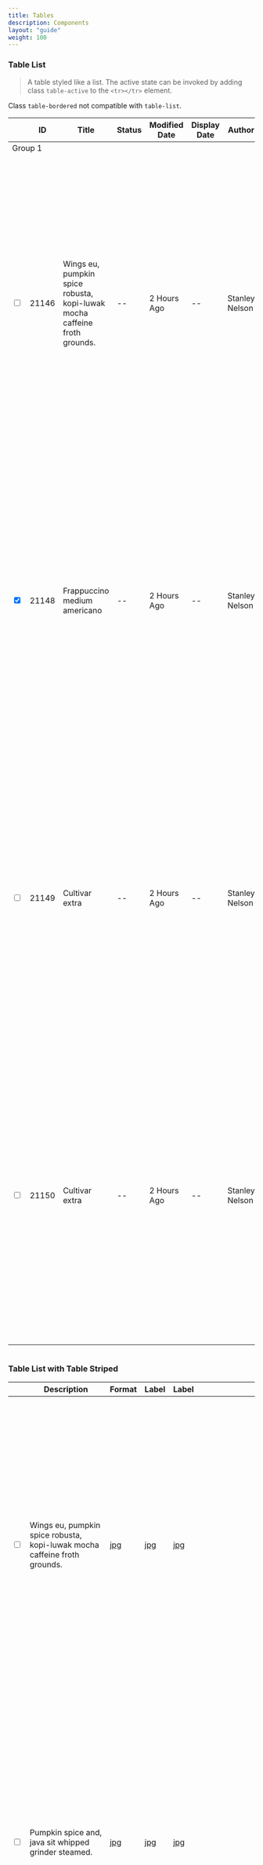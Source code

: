 ```yaml
---
title: Tables
description: Components
layout: "guide"
weight: 100
---
```


<article id="table-list">

### Table List

> A table styled like a list. The active state can be invoked by adding class `table-active` to the ````<tr></tr>```` element.

<div class="alert alert-warning">
	Class <code>table-bordered</code> not compatible with <code>table-list</code>.
</div>

<table class="show-dropdown-action-on-active table table-autofit table-list table-responsive-lg">
	<thead>
		<tr>
			<th></th>
			<th>ID</th>
			<th class="table-cell-content">
				<span class="text-truncate" title="Description">Title</span>
			</th>
			<th>Status</th>
			<th>Modified Date</th>
			<th>Display Date</th>
			<th>Author</th>
			<th>Type</th>
			<th></th>
		</tr>
	</thead>
	<tbody>
		<tr class="table-divider">
			<td colspan="9">Group 1</td>
		</tr>
		<tr>
			<td>
				<div class="form-check">
					<label class="form-check-label">
						<input class="form-check-input" type="checkbox" value="">
					</label>
				</div>
			</td>
			<td>21146</td>
			<td class="table-cell-content">
				<span class="text-truncate" title="Wings eu, pumpkin spice robusta, kopi-luwak mocha caffeine froth grounds.">Wings eu, pumpkin spice robusta, kopi-luwak mocha caffeine froth grounds.</span>
			</td>
			<td>--</td>
			<td>2 Hours Ago</td>
			<td>--</td>
			<td>Stanley Nelson</td>
			<td>Folder</td>
			<td>
				<div class="dropdown dropdown-action">
					<a aria-expanded="false" aria-haspopup="true" class="dropdown-toggle" data-toggle="dropdown" href="#1" id="dropdownAction1" role="button">
						<svg aria-hidden="true" class="lexicon-icon lexicon-icon-ellipsis-v">
							<use xlink:href="/vendor/lexicon/icons.svg#ellipsis-v" />
						</svg>
					</a>
					<div aria-labelledby="" class="dropdown-menu dropdown-menu-horizontal dropdown-menu-left-side-middle dropdown-menu-unstyled">
						<a class="dropdown-item" href="#1">
							<svg aria-hidden="true" class="lexicon-icon lexicon-icon-trash">
								<use xlink:href="/vendor/lexicon/icons.svg#trash" />
							</svg>
						</a>
						<a class="dropdown-item" href="#1">
							<svg aria-hidden="true" class="lexicon-icon lexicon-icon-download">
								<use xlink:href="/vendor/lexicon/icons.svg#download" />
							</svg>
						</a>
						<a class="dropdown-item" href="#1">
							<svg aria-hidden="true" class="lexicon-icon lexicon-icon-info-circle-open">
								<use xlink:href="/vendor/lexicon/icons.svg#info-circle-open" />
							</svg>
						</a>
					</div>
				</div>
			</td>
		</tr>
		<tr class="table-active">
			<td>
				<div class="form-check">
					<label class="form-check-label">
						<input checked class="form-check-input" type="checkbox" value="">
					</label>
				</div>
			</td>
			<td>
				21148
			</td>
			<td class="table-cell-content">
				<span class="text-truncate" title="Frappuccino medium americano">Frappuccino medium americano</span>
			</td>
			<td>--</td>
			<td>2 Hours Ago</td>
			<td>--</td>
			<td>Stanley Nelson</td>
			<td>Folder</td>
			<td>
				<div class="dropdown dropdown-action">
					<a aria-expanded="false" aria-haspopup="true" class="dropdown-toggle" data-toggle="dropdown" href="#1" id="dropdownAction1" role="button">
						<svg aria-hidden="true" class="lexicon-icon lexicon-icon-ellipsis-v">
							<use xlink:href="/vendor/lexicon/icons.svg#ellipsis-v" />
						</svg>
					</a>
					<div aria-labelledby="" class="dropdown-menu dropdown-menu-horizontal dropdown-menu-left-side-middle dropdown-menu-unstyled">
						<a class="dropdown-item" href="#1">
							<svg aria-hidden="true" class="lexicon-icon lexicon-icon-trash">
								<use xlink:href="/vendor/lexicon/icons.svg#trash" />
							</svg>
						</a>
						<a class="dropdown-item" href="#1">
							<svg aria-hidden="true" class="lexicon-icon lexicon-icon-download">
								<use xlink:href="/vendor/lexicon/icons.svg#download" />
							</svg>
						</a>
						<a class="dropdown-item" href="#1">
							<svg aria-hidden="true" class="lexicon-icon lexicon-icon-info-circle-open">
								<use xlink:href="/vendor/lexicon/icons.svg#info-circle-open" />
							</svg>
						</a>
					</div>
				</div>
			</td>
		</tr>
		<tr>
			<td>
				<div class="form-check">
					<label class="form-check-label">
						<input class="form-check-input" type="checkbox" value="">
					</label>
				</div>
			</td>
			<td>21149</td>
			<td class="table-cell-content">
				<span class="text-truncate" title="Cultivar extra">Cultivar extra</span>
			</td>
			<td>--</td>
			<td>2 Hours Ago</td>
			<td>--</td>
			<td>Stanley Nelson</td>
			<td>Folder</td>
			<td>
				<div class="dropdown dropdown-action">
					<a aria-expanded="false" aria-haspopup="true" class="dropdown-toggle" data-toggle="dropdown" href="#1" id="dropdownAction1" role="button">
						<svg aria-hidden="true" class="lexicon-icon lexicon-icon-ellipsis-v">
							<use xlink:href="/vendor/lexicon/icons.svg#ellipsis-v" />
						</svg>
					</a>
					<div aria-labelledby="" class="dropdown-menu dropdown-menu-horizontal dropdown-menu-left-side-middle dropdown-menu-unstyled">
						<a class="dropdown-item" href="#1">
							<svg aria-hidden="true" class="lexicon-icon lexicon-icon-trash">
								<use xlink:href="/vendor/lexicon/icons.svg#trash" />
							</svg>
						</a>
						<a class="dropdown-item" href="#1">
							<svg aria-hidden="true" class="lexicon-icon lexicon-icon-download">
								<use xlink:href="/vendor/lexicon/icons.svg#download" />
							</svg>
						</a>
						<a class="dropdown-item" href="#1">
							<svg aria-hidden="true" class="lexicon-icon lexicon-icon-info-circle-open">
								<use xlink:href="/vendor/lexicon/icons.svg#info-circle-open" />
							</svg>
						</a>
					</div>
				</div>
			</td>
		</tr>
		<tr>
			<td>
				<div class="form-check">
					<label class="form-check-label">
						<input class="form-check-input" type="checkbox" value="">
					</label>
				</div>
			</td>
			<td>21150</td>
			<td class="table-cell-content">
				<span class="text-truncate" title="Cultivar extra">Cultivar extra</span>
			</td>
			<td>--</td>
			<td>2 Hours Ago</td>
			<td>--</td>
			<td>Stanley Nelson</td>
			<td>Folder</td>
			<td>
				<div class="dropdown dropdown-action">
					<a aria-expanded="false" aria-haspopup="true" class="dropdown-toggle" data-toggle="dropdown" href="#1" id="dropdownAction1" role="button">
						<svg aria-hidden="true" class="lexicon-icon lexicon-icon-ellipsis-v">
							<use xlink:href="/vendor/lexicon/icons.svg#ellipsis-v" />
						</svg>
					</a>
					<div aria-labelledby="" class="dropdown-menu dropdown-menu-horizontal dropdown-menu-left-side-middle dropdown-menu-unstyled">
						<a class="dropdown-item" href="#1">
							<svg aria-hidden="true" class="lexicon-icon lexicon-icon-trash">
								<use xlink:href="/vendor/lexicon/icons.svg#trash" />
							</svg>
						</a>
						<a class="dropdown-item" href="#1">
							<svg aria-hidden="true" class="lexicon-icon lexicon-icon-download">
								<use xlink:href="/vendor/lexicon/icons.svg#download" />
							</svg>
						</a>
						<a class="dropdown-item" href="#1">
							<svg aria-hidden="true" class="lexicon-icon lexicon-icon-info-circle-open">
								<use xlink:href="/vendor/lexicon/icons.svg#info-circle-open" />
							</svg>
						</a>
					</div>
				</div>
			</td>
		</tr>
	</tbody>
</table>

```xml
```

</article>


<article id="table-list-with-table-striped">

### Table List with Table Striped

<table class="show-dropdown-action-on-active table table-autofit table-list table-responsive-sm table-striped">
	<thead>
		<tr>
			<th></th>
			<th class="table-cell-content">
				<span class="text-truncate" title="Description">Description</span>
			</th>
			<th>Format</th>
			<th>Label</th>
			<th>Label</th>
			<th></th>
		</tr>
	</thead>
	<tbody>
		<tr>
			<td>
				<div class="form-check">
					<label class="form-check-label">
						<input class="form-check-input" type="checkbox" value="">
					</label>
				</div>
			</td>
			<td class="table-cell-content">
				<span class="text-truncate" title="Wings eu, pumpkin spice robusta, kopi-luwak mocha caffeine froth grounds.">Wings eu, pumpkin spice robusta, kopi-luwak mocha caffeine froth grounds.</span>
			</td>
			<td><a href="#1">jpg</a></td>
			<td><a href="#1">jpg</a></td>
			<td><a href="#1">jpg</a></td>
			<td>
				<div class="dropdown dropdown-action">
					<a aria-expanded="false" aria-haspopup="true" class="dropdown-toggle" data-toggle="dropdown" href="#1" id="dropdownAction1" role="button">
						<svg aria-hidden="true" class="lexicon-icon lexicon-icon-ellipsis-v">
							<use xlink:href="/vendor/lexicon/icons.svg#ellipsis-v" />
						</svg>
					</a>
					<div aria-labelledby="" class="dropdown-menu dropdown-menu-horizontal dropdown-menu-left-side-middle dropdown-menu-unstyled">
						<a class="dropdown-item" href="#1">
							<svg aria-hidden="true" class="lexicon-icon lexicon-icon-trash">
								<use xlink:href="/vendor/lexicon/icons.svg#trash" />
							</svg>
						</a>
						<a class="dropdown-item" href="#1">
							<svg aria-hidden="true" class="lexicon-icon lexicon-icon-download">
								<use xlink:href="/vendor/lexicon/icons.svg#download" />
							</svg>
						</a>
						<a class="dropdown-item" href="#1">
							<svg aria-hidden="true" class="lexicon-icon lexicon-icon-info-circle-open">
								<use xlink:href="/vendor/lexicon/icons.svg#info-circle-open" />
							</svg>
						</a>
					</div>
				</div>
			</td>
		</tr>
		<tr>
			<td>
				<div class="form-check">
					<label class="form-check-label">
						<input class="form-check-input" type="checkbox" value="">
					</label>
				</div>
			</td>
			<td class="table-cell-content">
				<span class="text-truncate" title="Pumpkin spice and, java sit whipped grinder steamed.">Pumpkin spice and, java sit whipped grinder steamed.</span>
			</td>
			<td><a href="#1">jpg</a></td>
			<td><a href="#1">jpg</a></td>
			<td><a href="#1">jpg</a></td>
			<td>
				<div class="dropdown dropdown-action">
					<a aria-expanded="false" aria-haspopup="true" class="dropdown-toggle" data-toggle="dropdown" href="#1" id="dropdownAction1" role="button">
						<svg aria-hidden="true" class="lexicon-icon lexicon-icon-ellipsis-v">
							<use xlink:href="/vendor/lexicon/icons.svg#ellipsis-v" />
						</svg>
					</a>
					<div aria-labelledby="" class="dropdown-menu dropdown-menu-horizontal dropdown-menu-left-side-middle dropdown-menu-unstyled">
						<a class="dropdown-item" href="#1">
							<svg aria-hidden="true" class="lexicon-icon lexicon-icon-trash">
								<use xlink:href="/vendor/lexicon/icons.svg#trash" />
							</svg>
						</a>
						<a class="dropdown-item" href="#1">
							<svg aria-hidden="true" class="lexicon-icon lexicon-icon-download">
								<use xlink:href="/vendor/lexicon/icons.svg#download" />
							</svg>
						</a>
						<a class="dropdown-item" href="#1">
							<svg aria-hidden="true" class="lexicon-icon lexicon-icon-info-circle-open">
								<use xlink:href="/vendor/lexicon/icons.svg#info-circle-open" />
							</svg>
						</a>
					</div>
				</div>
			</td>
		</tr>
		<tr>
			<td>
				<div class="form-check">
					<label class="form-check-label">
						<input class="form-check-input" type="checkbox" value="">
					</label>
				</div>
			</td>
			<td class="table-cell-content">
				<span class="text-truncate" title="Frappuccino medium americano">Frappuccino medium americano</span>
			</td>
			<td><a href="#1">jpg</a></td>
			<td><a href="#1">jpg</a></td>
			<td><a href="#1">jpg</a></td>
			<td>
				<div class="dropdown dropdown-action">
					<a aria-expanded="false" aria-haspopup="true" class="dropdown-toggle" data-toggle="dropdown" href="#1" id="dropdownAction1" role="button">
						<svg aria-hidden="true" class="lexicon-icon lexicon-icon-ellipsis-v">
							<use xlink:href="/vendor/lexicon/icons.svg#ellipsis-v" />
						</svg>
					</a>
					<div aria-labelledby="" class="dropdown-menu dropdown-menu-horizontal dropdown-menu-left-side-middle dropdown-menu-unstyled">
						<a class="dropdown-item" href="#1">
							<svg aria-hidden="true" class="lexicon-icon lexicon-icon-trash">
								<use xlink:href="/vendor/lexicon/icons.svg#trash" />
							</svg>
						</a>
						<a class="dropdown-item" href="#1">
							<svg aria-hidden="true" class="lexicon-icon lexicon-icon-download">
								<use xlink:href="/vendor/lexicon/icons.svg#download" />
							</svg>
						</a>
						<a class="dropdown-item" href="#1">
							<svg aria-hidden="true" class="lexicon-icon lexicon-icon-info-circle-open">
								<use xlink:href="/vendor/lexicon/icons.svg#info-circle-open" />
							</svg>
						</a>
					</div>
				</div>
			</td>
		</tr>
		<tr>
			<td>
				<div class="form-check">
					<label class="form-check-label">
						<input class="form-check-input" type="checkbox" value="">
					</label>
				</div>
			</td>
			<td class="table-cell-content">
				<span class="text-truncate" title="Cultivar extra">Cultivar extra</span>
			</td>
			<td><a href="#1">jpg</a></td>
			<td><a href="#1">jpg</a></td>
			<td><a href="#1">jpg</a></td>
			<td>
				<div class="dropdown dropdown-action">
					<a aria-expanded="false" aria-haspopup="true" class="dropdown-toggle" data-toggle="dropdown" href="#1" id="dropdownAction1" role="button">
						<svg aria-hidden="true" class="lexicon-icon lexicon-icon-ellipsis-v">
							<use xlink:href="/vendor/lexicon/icons.svg#ellipsis-v" />
						</svg>
					</a>
					<div aria-labelledby="" class="dropdown-menu dropdown-menu-horizontal dropdown-menu-left-side-middle dropdown-menu-unstyled">
						<a class="dropdown-item" href="#1">
							<svg aria-hidden="true" class="lexicon-icon lexicon-icon-trash">
								<use xlink:href="/vendor/lexicon/icons.svg#trash" />
							</svg>
						</a>
						<a class="dropdown-item" href="#1">
							<svg aria-hidden="true" class="lexicon-icon lexicon-icon-download">
								<use xlink:href="/vendor/lexicon/icons.svg#download" />
							</svg>
						</a>
						<a class="dropdown-item" href="#1">
							<svg aria-hidden="true" class="lexicon-icon lexicon-icon-info-circle-open">
								<use xlink:href="/vendor/lexicon/icons.svg#info-circle-open" />
							</svg>
						</a>
					</div>
				</div>
			</td>
		</tr>
	</tbody>
</table>

```xml
```

</article>


<article id="table-list-with-table-hover">

### Table List with Table Hover

<table class="show-dropdown-action-on-active table table-autofit table-hover table-list table-responsive-sm">
	<thead>
		<tr>
			<th></th>
			<th class="table-cell-content">
				<span class="text-truncate" title="Description">Description</span>
			</th>
			<th>Format</th>
			<th>Label</th>
			<th>Label</th>
			<th></th>
		</tr>
	</thead>
	<tbody>
		<tr>
			<td>
				<div class="form-check">
					<label class="form-check-label">
						<input class="form-check-input" type="checkbox" value="">
					</label>
				</div>
			</td>
			<td class="table-cell-content">
				<span class="text-truncate" title="Wings eu, pumpkin spice robusta, kopi-luwak mocha caffeine froth grounds.">Wings eu, pumpkin spice robusta, kopi-luwak mocha caffeine froth grounds.</span>
			</td>
			<td><a href="#1">jpg</a></td>
			<td><a href="#1">jpg</a></td>
			<td><a href="#1">jpg</a></td>
			<td>
				<div class="dropdown dropdown-action">
					<a aria-expanded="false" aria-haspopup="true" class="dropdown-toggle" data-toggle="dropdown" href="#1" id="dropdownAction1" role="button">
						<svg aria-hidden="true" class="lexicon-icon lexicon-icon-ellipsis-v">
							<use xlink:href="/vendor/lexicon/icons.svg#ellipsis-v" />
						</svg>
					</a>
					<div aria-labelledby="" class="dropdown-menu dropdown-menu-horizontal dropdown-menu-left-side-middle dropdown-menu-unstyled">
						<a class="dropdown-item" href="#1">
							<svg aria-hidden="true" class="lexicon-icon lexicon-icon-trash">
								<use xlink:href="/vendor/lexicon/icons.svg#trash" />
							</svg>
						</a>
						<a class="dropdown-item" href="#1">
							<svg aria-hidden="true" class="lexicon-icon lexicon-icon-download">
								<use xlink:href="/vendor/lexicon/icons.svg#download" />
							</svg>
						</a>
						<a class="dropdown-item" href="#1">
							<svg aria-hidden="true" class="lexicon-icon lexicon-icon-info-circle-open">
								<use xlink:href="/vendor/lexicon/icons.svg#info-circle-open" />
							</svg>
						</a>
					</div>
				</div>
			</td>
		</tr>
		<tr class="table-active">
			<td>
				<div class="form-check">
					<label class="form-check-label">
						<input checked class="form-check-input" type="checkbox" value="">
					</label>
				</div>
			</td>
			<td class="table-cell-content">
				<span class="text-truncate" title="Pumpkin spice and, java sit whipped grinder steamed.">Pumpkin spice and, java sit whipped grinder steamed.</span>
			</td>
			<td><a href="#1">jpg</a></td>
			<td><a href="#1">jpg</a></td>
			<td><a href="#1">jpg</a></td>
			<td>
				<div class="dropdown dropdown-action">
					<a aria-expanded="false" aria-haspopup="true" class="dropdown-toggle" data-toggle="dropdown" href="#1" id="dropdownAction1" role="button">
						<svg aria-hidden="true" class="lexicon-icon lexicon-icon-ellipsis-v">
							<use xlink:href="/vendor/lexicon/icons.svg#ellipsis-v" />
						</svg>
					</a>
					<div aria-labelledby="" class="dropdown-menu dropdown-menu-horizontal dropdown-menu-left-side-middle dropdown-menu-unstyled">
						<a class="dropdown-item" href="#1">
							<svg aria-hidden="true" class="lexicon-icon lexicon-icon-trash">
								<use xlink:href="/vendor/lexicon/icons.svg#trash" />
							</svg>
						</a>
						<a class="dropdown-item" href="#1">
							<svg aria-hidden="true" class="lexicon-icon lexicon-icon-download">
								<use xlink:href="/vendor/lexicon/icons.svg#download" />
							</svg>
						</a>
						<a class="dropdown-item" href="#1">
							<svg aria-hidden="true" class="lexicon-icon lexicon-icon-info-circle-open">
								<use xlink:href="/vendor/lexicon/icons.svg#info-circle-open" />
							</svg>
						</a>
					</div>
				</div>
			</td>
		</tr>
		<tr>
			<td>
				<div class="form-check">
					<label class="form-check-label">
						<input class="form-check-input" type="checkbox" value="">
					</label>
				</div>
			</td>
			<td class="table-cell-content">
				<span class="text-truncate" title="Frappuccino medium americano">Frappuccino medium americano</span>
			</td>
			<td><a href="#1">jpg</a></td>
			<td><a href="#1">jpg</a></td>
			<td><a href="#1">jpg</a></td>
			<td>
				<div class="dropdown dropdown-action">
					<a aria-expanded="false" aria-haspopup="true" class="dropdown-toggle" data-toggle="dropdown" href="#1" id="dropdownAction1" role="button">
						<svg aria-hidden="true" class="lexicon-icon lexicon-icon-ellipsis-v">
							<use xlink:href="/vendor/lexicon/icons.svg#ellipsis-v" />
						</svg>
					</a>
					<div aria-labelledby="" class="dropdown-menu dropdown-menu-horizontal dropdown-menu-left-side-middle dropdown-menu-unstyled">
						<a class="dropdown-item" href="#1">
							<svg aria-hidden="true" class="lexicon-icon lexicon-icon-trash">
								<use xlink:href="/vendor/lexicon/icons.svg#trash" />
							</svg>
						</a>
						<a class="dropdown-item" href="#1">
							<svg aria-hidden="true" class="lexicon-icon lexicon-icon-download">
								<use xlink:href="/vendor/lexicon/icons.svg#download" />
							</svg>
						</a>
						<a class="dropdown-item" href="#1">
							<svg aria-hidden="true" class="lexicon-icon lexicon-icon-info-circle-open">
								<use xlink:href="/vendor/lexicon/icons.svg#info-circle-open" />
							</svg>
						</a>
					</div>
				</div>
			</td>
		</tr>
		<tr>
			<td>
				<div class="form-check">
					<label class="form-check-label">
						<input class="form-check-input" type="checkbox" value="">
					</label>
				</div>
			</td>
			<td class="table-cell-content">
				<span class="text-truncate" title="Cultivar extra">Cultivar extra</span>
			</td>
			<td><a href="#1">jpg</a></td>
			<td><a href="#1">jpg</a></td>
			<td><a href="#1">jpg</a></td>
			<td>
				<div class="dropdown dropdown-action">
					<a aria-expanded="false" aria-haspopup="true" class="dropdown-toggle" data-toggle="dropdown" href="#1" id="dropdownAction1" role="button">
						<svg aria-hidden="true" class="lexicon-icon lexicon-icon-ellipsis-v">
							<use xlink:href="/vendor/lexicon/icons.svg#ellipsis-v" />
						</svg>
					</a>
					<div aria-labelledby="" class="dropdown-menu dropdown-menu-horizontal dropdown-menu-left-side-middle dropdown-menu-unstyled">
						<a class="dropdown-item" href="#1">
							<svg aria-hidden="true" class="lexicon-icon lexicon-icon-trash">
								<use xlink:href="/vendor/lexicon/icons.svg#trash" />
							</svg>
						</a>
						<a class="dropdown-item" href="#1">
							<svg aria-hidden="true" class="lexicon-icon lexicon-icon-download">
								<use xlink:href="/vendor/lexicon/icons.svg#download" />
							</svg>
						</a>
						<a class="dropdown-item" href="#1">
							<svg aria-hidden="true" class="lexicon-icon lexicon-icon-info-circle-open">
								<use xlink:href="/vendor/lexicon/icons.svg#info-circle-open" />
							</svg>
						</a>
					</div>
				</div>
			</td>
		</tr>
	</tbody>
</table>

```xml
```

</article>


<article id="table-list-with-table-bordered">

### Table List with Table Bordered

<table class="show-dropdown-action-on-active table table-autofit table-bordered table-list table-responsive-sm">
	<thead>
		<tr>
			<th></th>
			<th class="table-cell-content">
				<span class="text-truncate" title="Description">Description</span>
			</th>
			<th>Format</th>
			<th>Label</th>
			<th>Label</th>
			<th></th>
		</tr>
	</thead>
	<tbody>
		<tr>
			<td>
				<div class="form-check">
					<label class="form-check-label">
						<input class="form-check-input" type="checkbox" value="">
					</label>
				</div>
			</td>
			<td class="table-cell-content">
				<span class="text-truncate" title="Wings eu, pumpkin spice robusta, kopi-luwak mocha caffeine froth grounds.">Wings eu, pumpkin spice robusta, kopi-luwak mocha caffeine froth grounds.</span>
			</td>
			<td><a href="#1">jpg</a></td>
			<td><a href="#1">jpg</a></td>
			<td><a href="#1">jpg</a></td>
			<td>
				<div class="dropdown dropdown-action">
					<a aria-expanded="false" aria-haspopup="true" class="dropdown-toggle" data-toggle="dropdown" href="#1" id="dropdownAction1" role="button">
						<svg aria-hidden="true" class="lexicon-icon lexicon-icon-ellipsis-v">
							<use xlink:href="/vendor/lexicon/icons.svg#ellipsis-v" />
						</svg>
					</a>
					<div aria-labelledby="" class="dropdown-menu dropdown-menu-horizontal dropdown-menu-left-side-middle dropdown-menu-unstyled">
						<a class="dropdown-item" href="#1">
							<svg aria-hidden="true" class="lexicon-icon lexicon-icon-trash">
								<use xlink:href="/vendor/lexicon/icons.svg#trash" />
							</svg>
						</a>
						<a class="dropdown-item" href="#1">
							<svg aria-hidden="true" class="lexicon-icon lexicon-icon-download">
								<use xlink:href="/vendor/lexicon/icons.svg#download" />
							</svg>
						</a>
						<a class="dropdown-item" href="#1">
							<svg aria-hidden="true" class="lexicon-icon lexicon-icon-info-circle-open">
								<use xlink:href="/vendor/lexicon/icons.svg#info-circle-open" />
							</svg>
						</a>
					</div>
				</div>
			</td>
		</tr>
		<tr class="table-active">
			<td>
				<div class="form-check">
					<label class="form-check-label">
						<input checked class="form-check-input" type="checkbox" value="">
					</label>
				</div>
			</td>
			<td class="table-cell-content">
				<span class="text-truncate" title="Pumpkin spice and, java sit whipped grinder steamed.">Pumpkin spice and, java sit whipped grinder steamed.</span>
			</td>
			<td><a href="#1">jpg</a></td>
			<td><a href="#1">jpg</a></td>
			<td><a href="#1">jpg</a></td>
			<td>
				<div class="dropdown dropdown-action">
					<a aria-expanded="false" aria-haspopup="true" class="dropdown-toggle" data-toggle="dropdown" href="#1" id="dropdownAction1" role="button">
						<svg aria-hidden="true" class="lexicon-icon lexicon-icon-ellipsis-v">
							<use xlink:href="/vendor/lexicon/icons.svg#ellipsis-v" />
						</svg>
					</a>
					<div aria-labelledby="" class="dropdown-menu dropdown-menu-horizontal dropdown-menu-left-side-middle dropdown-menu-unstyled">
						<a class="dropdown-item" href="#1">
							<svg aria-hidden="true" class="lexicon-icon lexicon-icon-trash">
								<use xlink:href="/vendor/lexicon/icons.svg#trash" />
							</svg>
						</a>
						<a class="dropdown-item" href="#1">
							<svg aria-hidden="true" class="lexicon-icon lexicon-icon-download">
								<use xlink:href="/vendor/lexicon/icons.svg#download" />
							</svg>
						</a>
						<a class="dropdown-item" href="#1">
							<svg aria-hidden="true" class="lexicon-icon lexicon-icon-info-circle-open">
								<use xlink:href="/vendor/lexicon/icons.svg#info-circle-open" />
							</svg>
						</a>
					</div>
				</div>
			</td>
		</tr>
		<tr>
			<td>
				<div class="form-check">
					<label class="form-check-label">
						<input class="form-check-input" type="checkbox" value="">
					</label>
				</div>
			</td>
			<td class="table-cell-content">
				<span class="text-truncate" title="Frappuccino medium americano">Frappuccino medium americano</span>
			</td>
			<td><a href="#1">jpg</a></td>
			<td><a href="#1">jpg</a></td>
			<td><a href="#1">jpg</a></td>
			<td>
				<div class="dropdown dropdown-action">
					<a aria-expanded="false" aria-haspopup="true" class="dropdown-toggle" data-toggle="dropdown" href="#1" id="dropdownAction1" role="button">
						<svg aria-hidden="true" class="lexicon-icon lexicon-icon-ellipsis-v">
							<use xlink:href="/vendor/lexicon/icons.svg#ellipsis-v" />
						</svg>
					</a>
					<div aria-labelledby="" class="dropdown-menu dropdown-menu-horizontal dropdown-menu-left-side-middle dropdown-menu-unstyled">
						<a class="dropdown-item" href="#1">
							<svg aria-hidden="true" class="lexicon-icon lexicon-icon-trash">
								<use xlink:href="/vendor/lexicon/icons.svg#trash" />
							</svg>
						</a>
						<a class="dropdown-item" href="#1">
							<svg aria-hidden="true" class="lexicon-icon lexicon-icon-download">
								<use xlink:href="/vendor/lexicon/icons.svg#download" />
							</svg>
						</a>
						<a class="dropdown-item" href="#1">
							<svg aria-hidden="true" class="lexicon-icon lexicon-icon-info-circle-open">
								<use xlink:href="/vendor/lexicon/icons.svg#info-circle-open" />
							</svg>
						</a>
					</div>
				</div>
			</td>
		</tr>
		<tr>
			<td>
				<div class="form-check">
					<label class="form-check-label">
						<input class="form-check-input" type="checkbox" value="">
					</label>
				</div>
			</td>
			<td class="table-cell-content">
				<span class="text-truncate" title="Cultivar extra">Cultivar extra</span>
			</td>
			<td><a href="#1">jpg</a></td>
			<td><a href="#1">jpg</a></td>
			<td><a href="#1">jpg</a></td>
			<td>
				<div class="dropdown dropdown-action">
					<a aria-expanded="false" aria-haspopup="true" class="dropdown-toggle" data-toggle="dropdown" href="#1" id="dropdownAction1" role="button">
						<svg aria-hidden="true" class="lexicon-icon lexicon-icon-ellipsis-v">
							<use xlink:href="/vendor/lexicon/icons.svg#ellipsis-v" />
						</svg>
					</a>
					<div aria-labelledby="" class="dropdown-menu dropdown-menu-horizontal dropdown-menu-left-side-middle dropdown-menu-unstyled">
						<a class="dropdown-item" href="#1">
							<svg aria-hidden="true" class="lexicon-icon lexicon-icon-trash">
								<use xlink:href="/vendor/lexicon/icons.svg#trash" />
							</svg>
						</a>
						<a class="dropdown-item" href="#1">
							<svg aria-hidden="true" class="lexicon-icon lexicon-icon-download">
								<use xlink:href="/vendor/lexicon/icons.svg#download" />
							</svg>
						</a>
						<a class="dropdown-item" href="#1">
							<svg aria-hidden="true" class="lexicon-icon lexicon-icon-info-circle-open">
								<use xlink:href="/vendor/lexicon/icons.svg#info-circle-open" />
							</svg>
						</a>
					</div>
				</div>
			</td>
		</tr>
	</tbody>
</table>

```xml
```
</article>


<article id="table-helpers">

### Table Helpers

> `table-autofit` constrains table columns to be only as wide as its content, but must be used with `table-cell-content`. `table-cell-content` will fill the remaining space.

<table class="table table-autofit table-responsive">
	<thead>
		<tr>
			<th></th>
			<th>ID</th>
			<th class="table-cell-content">
				<span class="text-truncate" title="Description">Title</span>
			</th>
			<th>Status</th>
			<th>Modified Date</th>
			<th>Display Date</th>
			<th>Author</th>
			<th>Type</th>
		</tr>
	</thead>
	<tbody>
		<tr>
			<td>
				<div class="form-check">
					<label class="form-check-label">
						<input class="form-check-input" type="checkbox" value="">
					</label>
				</div>
			</td>
			<td>21146</td>
			<td class="table-cell-content">
				<span class="text-truncate" title="Wings eu, pumpkin spice robusta, kopi-luwak mocha caffeine froth grounds.">Wings eu, pumpkin spice robusta, kopi-luwak mocha caffeine froth grounds.</span>
			</td>
			<td>--</td>
			<td>2 Hours Ago</td>
			<td>--</td>
			<td>Stanley Nelson</td>
			<td>Folder</td>
		</tr>
	</tbody>
</table>

> `table-heading-nowrap` keeps headings on one line.

<table class="table table-autofit table-heading-nowrap table-responsive">
	<thead>
		<tr>
			<th></th>
			<th>ID</th>
			<th class="table-cell-content">
				<span class="text-truncate" title="Description">Title</span>
			</th>
			<th>Status</th>
			<th>Modified Date</th>
			<th>Display Date</th>
			<th>Author</th>
			<th>Type</th>
		</tr>
	</thead>
	<tbody>
		<tr>
			<td>
				<div class="form-check">
					<label class="form-check-label">
						<input class="form-check-input" type="checkbox" value="">
					</label>
				</div>
			</td>
			<td>21146</td>
			<td class="table-cell-content">
				<span class="text-truncate" title="Wings eu, pumpkin spice robusta, kopi-luwak mocha caffeine froth grounds.">Wings eu, pumpkin spice robusta, kopi-luwak mocha caffeine froth grounds.</span>
			</td>
			<td>--</td>
			<td>2 Hours Ago</td>
			<td>--</td>
			<td>Stanley Nelson</td>
			<td>Folder</td>
		</tr>
	</tbody>
</table>

```xml
```

</article>


<article id="vertical-alignment">

### Vertical Alignment

> We have added some classes to help vertically align contents inside a table. The classes `table-valign-bottom`, `table-valign-middle`, and `table-valign-top` on ````<table>```` will vertically align table cell contents on the bottom, middle, and top, respectively.

> The classes `thead-valign-bottom`, `thead-valign-middle`, and `thead-valign-top` on ````<table>```` will vertically align the contents inside the table head.

> The classes `tbody-valign-bottom`, `tbody-valign-middle`, and `tbody-valign-top` on ````<table>```` will vertically align the contents inside the table body.

<div>
	<a class="btn btn-secondary table-vertical-align-button" href="#" id="tableValignBottom">table-valign-bottom</a>&nbsp;
	<a class="btn btn-secondary table-vertical-align-button" href="#" id="tableValignMiddle">table-valign-middle</a>&nbsp;
	<a class="btn btn-secondary table-vertical-align-button" href="#" id="tableValignTop">table-valign-top</a>
</div>

<div>
	<a class="btn btn-secondary table-vertical-align-button" href="#" id="tbodyValignBottom">tbody-valign-bottom</a>&nbsp;
	<a class="btn btn-secondary table-vertical-align-button" href="#" id="tbodyValignMiddle">tbody-valign-middle</a>&nbsp;
	<a class="btn btn-secondary table-vertical-align-button" href="#" id="tbodyValignTop">tbody-valign-top</a>
</div>

<div>
	<a class="btn btn-secondary table-vertical-align-button" href="#" id="theadValignBottom">thead-valign-bottom</a>&nbsp;
	<a class="btn btn-secondary table-vertical-align-button" href="#" id="theadValignMiddle">thead-valign-middle</a>&nbsp;
	<a class="btn btn-secondary table-vertical-align-button" href="#" id="theadValignTop">thead-valign-top</a>
</div>

<table class="show-dropdown-action-on-active table table-autofit table-heading-nowrap table-list table-responsive-xl" id="verticalAlignTableListDemo">
	<thead>
		<tr>
			<th></th>
			<th>ID</th>
			<th class="table-cell-content">
				<span class="text-truncate" title="Description">Title</span>
			</th>
			<th>Status</th>
			<th>Modified Date</th>
			<th>Display Date</th>
			<th>Author</th>
			<th>Type</th>
			<th></th>
		</tr>
	</thead>
	<tbody>
		<tr>
			<td>
				<div class="form-check">
					<label class="form-check-label">
						<input class="form-check-input" type="checkbox" value="">
					</label>
				</div>
			</td>
			<td>21146</td>
			<td class="table-cell-content">
				<span class="text-truncate" title="Wings eu, pumpkin spice robusta, kopi-luwak mocha caffeine froth grounds.">Wings eu, pumpkin spice robusta, kopi-luwak mocha caffeine froth grounds.</span>
			</td>
			<td>--</td>
			<td>2 Hours Ago</td>
			<td>--</td>
			<td>Stanley Nelson</td>
			<td>Folder</td>
			<td>
				<div class="dropdown dropdown-action">
					<a aria-expanded="false" aria-haspopup="true" class="dropdown-toggle" data-toggle="dropdown" href="#1" id="dropdownAction1" role="button">
						<svg aria-hidden="true" class="lexicon-icon lexicon-icon-ellipsis-v">
							<use xlink:href="/vendor/lexicon/icons.svg#ellipsis-v" />
						</svg>
					</a>
					<div aria-labelledby="" class="dropdown-menu dropdown-menu-horizontal dropdown-menu-left-side-middle dropdown-menu-unstyled">
						<a class="dropdown-item" href="#1">
							<svg aria-hidden="true" class="lexicon-icon lexicon-icon-trash">
								<use xlink:href="/vendor/lexicon/icons.svg#trash" />
							</svg>
						</a>
						<a class="dropdown-item" href="#1">
							<svg aria-hidden="true" class="lexicon-icon lexicon-icon-download">
								<use xlink:href="/vendor/lexicon/icons.svg#download" />
							</svg>
						</a>
						<a class="dropdown-item" href="#1">
							<svg aria-hidden="true" class="lexicon-icon lexicon-icon-info-circle-open">
								<use xlink:href="/vendor/lexicon/icons.svg#info-circle-open" />
							</svg>
						</a>
					</div>
				</div>
			</td>
		</tr>
		<tr class="table-active">
			<td>
				<div class="form-check">
					<label class="form-check-label">
						<input checked class="form-check-input" type="checkbox" value="">
					</label>
				</div>
			</td>
			<td>
				21148
			</td>
			<td class="table-cell-content">
				<span class="text-truncate" title="Frappuccino medium americano">Frappuccino medium americano</span>
			</td>
			<td>--</td>
			<td>2 Hours Ago</td>
			<td>--</td>
			<td>Stanley Nelson</td>
			<td>Folder</td>
			<td>
				<div class="dropdown dropdown-action">
					<a aria-expanded="false" aria-haspopup="true" class="dropdown-toggle" data-toggle="dropdown" href="#1" id="dropdownAction1" role="button">
						<svg aria-hidden="true" class="lexicon-icon lexicon-icon-ellipsis-v">
							<use xlink:href="/vendor/lexicon/icons.svg#ellipsis-v" />
						</svg>
					</a>
					<div aria-labelledby="" class="dropdown-menu dropdown-menu-horizontal dropdown-menu-left-side-middle dropdown-menu-unstyled">
						<a class="dropdown-item" href="#1">
							<svg aria-hidden="true" class="lexicon-icon lexicon-icon-trash">
								<use xlink:href="/vendor/lexicon/icons.svg#trash" />
							</svg>
						</a>
						<a class="dropdown-item" href="#1">
							<svg aria-hidden="true" class="lexicon-icon lexicon-icon-download">
								<use xlink:href="/vendor/lexicon/icons.svg#download" />
							</svg>
						</a>
						<a class="dropdown-item" href="#1">
							<svg aria-hidden="true" class="lexicon-icon lexicon-icon-info-circle-open">
								<use xlink:href="/vendor/lexicon/icons.svg#info-circle-open" />
							</svg>
						</a>
					</div>
				</div>
			</td>
		</tr>
		<tr>
			<td>
				<div class="form-check">
					<label class="form-check-label">
						<input class="form-check-input" type="checkbox" value="">
					</label>
				</div>
			</td>
			<td>21149</td>
			<td class="table-cell-content">
				<span class="text-truncate" title="Cultivar extra">Cultivar extra</span>
			</td>
			<td>--</td>
			<td>2 Hours Ago</td>
			<td>--</td>
			<td>Stanley Nelson</td>
			<td>Folder</td>
			<td>
				<div class="dropdown dropdown-action">
					<a aria-expanded="false" aria-haspopup="true" class="dropdown-toggle" data-toggle="dropdown" href="#1" id="dropdownAction1" role="button">
						<svg aria-hidden="true" class="lexicon-icon lexicon-icon-ellipsis-v">
							<use xlink:href="/vendor/lexicon/icons.svg#ellipsis-v" />
						</svg>
					</a>
					<div aria-labelledby="" class="dropdown-menu dropdown-menu-horizontal dropdown-menu-left-side-middle dropdown-menu-unstyled">
						<a class="dropdown-item" href="#1">
							<svg aria-hidden="true" class="lexicon-icon lexicon-icon-trash">
								<use xlink:href="/vendor/lexicon/icons.svg#trash" />
							</svg>
						</a>
						<a class="dropdown-item" href="#1">
							<svg aria-hidden="true" class="lexicon-icon lexicon-icon-download">
								<use xlink:href="/vendor/lexicon/icons.svg#download" />
							</svg>
						</a>
						<a class="dropdown-item" href="#1">
							<svg aria-hidden="true" class="lexicon-icon lexicon-icon-info-circle-open">
								<use xlink:href="/vendor/lexicon/icons.svg#info-circle-open" />
							</svg>
						</a>
					</div>
				</div>
			</td>
		</tr>
		<tr>
			<td>
				<div class="form-check">
					<label class="form-check-label">
						<input class="form-check-input" type="checkbox" value="">
					</label>
				</div>
			</td>
			<td>21150</td>
			<td class="table-cell-content">
				<span class="text-truncate" title="Cultivar extra">Cultivar extra</span>
			</td>
			<td>--</td>
			<td>2 Hours Ago</td>
			<td>--</td>
			<td>Stanley Nelson</td>
			<td>Folder</td>
			<td>
				<div class="dropdown dropdown-action">
					<a aria-expanded="false" aria-haspopup="true" class="dropdown-toggle" data-toggle="dropdown" href="#1" id="dropdownAction1" role="button">
						<svg aria-hidden="true" class="lexicon-icon lexicon-icon-ellipsis-v">
							<use xlink:href="/vendor/lexicon/icons.svg#ellipsis-v" />
						</svg>
					</a>
					<div aria-labelledby="" class="dropdown-menu dropdown-menu-horizontal dropdown-menu-left-side-middle dropdown-menu-unstyled">
						<a class="dropdown-item" href="#1">
							<svg aria-hidden="true" class="lexicon-icon lexicon-icon-trash">
								<use xlink:href="/vendor/lexicon/icons.svg#trash" />
							</svg>
						</a>
						<a class="dropdown-item" href="#1">
							<svg aria-hidden="true" class="lexicon-icon lexicon-icon-download">
								<use xlink:href="/vendor/lexicon/icons.svg#download" />
							</svg>
						</a>
						<a class="dropdown-item" href="#1">
							<svg aria-hidden="true" class="lexicon-icon lexicon-icon-info-circle-open">
								<use xlink:href="/vendor/lexicon/icons.svg#info-circle-open" />
							</svg>
						</a>
					</div>
				</div>
			</td>
		</tr>
	</tbody>
</table>

</article>


<article id="table">

### Table

<table class="table table-responsive">
	<thead>
		<tr>
			<th>Country</th>
			<th>Purchasing Power Parity</th>
			<th>Official Exchange Rate</th>
			<th>Real Growth Rate</th>
			<th>Household Consumption</th>
			<th>Government Consumption</th>
			<th>Fixed Capital Investment</th>
			<th>Inventories Investment</th>
			<th>Exports</th>
			<th>Imports</th>
		</tr>
	</thead>
	<tbody>
		<tr>
			<td><a href="#1">Afganistan</a></td>
			<td>$45.3 billion</td>
			<td>$20.65 billion</td>
			<td>3.1%</td>
			<td>96.5%</td>
			<td>23.3%</td>
			<td>25.4%</td>
			<td>0%</td>
			<td>18.1%</td>
			<td>-63.4%</td>
		</tr>
		<tr>
			<td><a href="#1">Brazil</a></td>
			<td>$2.416 trillion</td>
			<td>$2.19 trillion</td>
			<td>2.3%</td>
			<td>62.5%</td>
			<td>21.7%</td>
			<td>18.3%</td>
			<td>0%</td>
			<td>12.4%</td>
			<td>-14.9%</td>
		</tr>
		<tr>
			<td><a href="#1">Congo, Democratic Republic of the</a></td>
			<td>$29.39 billion</td>
			<td>$18.56 billion</td>
			<td>6.2%</td>
			<td>65.9%</td>
			<td>12.5%</td>
			<td>27.9%</td>
			<td>1%</td>
			<td>49.9%</td>
			<td>-56.3%</td>
		</tr>
		<tr>
			<td><a href="#1">Spain</a></td>
			<td>$1.389 trillion</td>
			<td>$1.356 trillion</td>
			<td>-1.3%</td>
			<td>59%</td>
			<td>19.9%</td>
			<td>18.4%</td>
			<td>0.4%</td>
			<td>32.8%</td>
			<td>-30.4%</td>
		</tr>
	</tbody>
</table>

```xml
```

</article>


<article id="table-striped">

### Table Striped

<table class="table table-responsive table-striped">
	<thead>
		<tr>
			<th>Country</th>
			<th>Purchasing Power Parity</th>
			<th>Official Exchange Rate</th>
			<th>Real Growth Rate</th>
			<th>Household Consumption</th>
			<th>Government Consumption</th>
			<th>Fixed Capital Investment</th>
			<th>Inventories Investment</th>
			<th>Exports</th>
			<th>Imports</th>
		</tr>
	</thead>
	<tbody>
		<tr>
			<td><a href="#1">Afganistan</a></td>
			<td>$45.3 billion</td>
			<td>$20.65 billion</td>
			<td>3.1%</td>
			<td>96.5%</td>
			<td>23.3%</td>
			<td>25.4%</td>
			<td>0%</td>
			<td>18.1%</td>
			<td>-63.4%</td>
		</tr>
		<tr>
			<td><a href="#1">Brazil</a></td>
			<td>$2.416 trillion</td>
			<td>$2.19 trillion</td>
			<td>2.3%</td>
			<td>62.5%</td>
			<td>21.7%</td>
			<td>18.3%</td>
			<td>0%</td>
			<td>12.4%</td>
			<td>-14.9%</td>
		</tr>
		<tr>
			<td><a href="#1">Congo, Democratic Republic of the</a></td>
			<td>$29.39 billion</td>
			<td>$18.56 billion</td>
			<td>6.2%</td>
			<td>65.9%</td>
			<td>12.5%</td>
			<td>27.9%</td>
			<td>1%</td>
			<td>49.9%</td>
			<td>-56.3%</td>
		</tr>
		<tr>
			<td><a href="#1">Spain</a></td>
			<td>$1.389 trillion</td>
			<td>$1.356 trillion</td>
			<td>-1.3%</td>
			<td>59%</td>
			<td>19.9%</td>
			<td>18.4%</td>
			<td>0.4%</td>
			<td>32.8%</td>
			<td>-30.4%</td>
		</tr>
	</tbody>
</table>

```xml
```

</article>


<article id="table-bordered">

### Table Bordered

<table class="table table-bordered table-responsive">
	<thead>
		<tr>
			<th>Country</th>
			<th>Purchasing Power Parity</th>
			<th>Official Exchange Rate</th>
			<th>Real Growth Rate</th>
			<th>Household Consumption</th>
			<th>Government Consumption</th>
			<th>Fixed Capital Investment</th>
			<th>Inventories Investment</th>
			<th>Exports</th>
			<th>Imports</th>
		</tr>
	</thead>
	<tbody>
		<tr>
			<td><a href="#1">Afganistan</a></td>
			<td>$45.3 billion</td>
			<td>$20.65 billion</td>
			<td>3.1%</td>
			<td>96.5%</td>
			<td>23.3%</td>
			<td>25.4%</td>
			<td>0%</td>
			<td>18.1%</td>
			<td>-63.4%</td>
		</tr>
		<tr>
			<td><a href="#1">Albania</a></td>
			<td>$28.34 billion</td>
			<td>$12.8 billion</td>
			<td>3.1%</td>
			<td>87.6%</td>
			<td>8.4%</td>
			<td>25%</td>
			<td>-2.6%</td>
			<td>36%</td>
			<td>-54.4%</td>
		</tr>
		<tr>
			<td><a href="#1">Brazil</a></td>
			<td>$2.416 trillion</td>
			<td>$2.19 trillion</td>
			<td>2.3%</td>
			<td>62.5%</td>
			<td>21.7%</td>
			<td>18.3%</td>
			<td>0%</td>
			<td>12.4%</td>
			<td>-14.9%</td>
		</tr>
		<tr>
			<td><a href="#1">Spain</a></td>
			<td>$1.389 trillion</td>
			<td>$1.356 trillion</td>
			<td>-1.3%</td>
			<td>59%</td>
			<td>19.9%</td>
			<td>18.4%</td>
			<td>0.4%</td>
			<td>32.8%</td>
			<td>-30.4%</td>
		</tr>
	</tbody>
</table>

```xml
```

</article>


<article id="table-hover">

### Table Hover

<div class="table-responsive">
	<table class="table table-bordered table-hover">
		<thead>
			<tr>
				<th>Country</th>
				<th>Purchasing Power Parity</th>
				<th>Official Exchange Rate</th>
				<th>Real Growth Rate</th>
				<th>Household Consumption</th>
				<th>Government Consumption</th>
				<th>Fixed Capital Investment</th>
				<th>Inventories Investment</th>
				<th>Exports</th>
				<th>Imports</th>
			</tr>
		</thead>
		<tbody>
			<tr>
				<td><a href="#1">Afganistan</a></td>
				<td>$45.3 billion</td>
				<td>$20.65 billion</td>
				<td>3.1%</td>
				<td>96.5%</td>
				<td>23.3%</td>
				<td>25.4%</td>
				<td>0%</td>
				<td>18.1%</td>
				<td>-63.4%</td>
			</tr>
			<tr>
				<td><a href="#1">Brazil</a></td>
				<td>$2.416 trillion</td>
				<td>$2.19 trillion</td>
				<td>2.3%</td>
				<td>62.5%</td>
				<td>21.7%</td>
				<td>18.3%</td>
				<td>0%</td>
				<td>12.4%</td>
				<td>-14.9%</td>
			</tr>
			<tr>
				<td><a href="#1">Congo, Democratic Republic of the</a></td>
				<td>$29.39 billion</td>
				<td>$18.56 billion</td>
				<td>6.2%</td>
				<td>65.9%</td>
				<td>12.5%</td>
				<td>27.9%</td>
				<td>1%</td>
				<td>49.9%</td>
				<td>-56.3%</td>
			</tr>
			<tr>
				<td><a href="#1">Spain</a></td>
				<td>$1.389 trillion</td>
				<td>$1.356 trillion</td>
				<td>-1.3%</td>
				<td>59%</td>
				<td>19.9%</td>
				<td>18.4%</td>
				<td>0.4%</td>
				<td>32.8%</td>
				<td>-30.4%</td>
			</tr>
		</tbody>
	</table>
</div>

```xml
```

</article>

<script>
{literal}
$(function() {
	$('.table').on('click', 'input[type="checkbox"]', function(event) {
		var $this = $(this);
		$this.closest('tr').toggleClass('table-active');
	});
	$(document).on('click', '.table-vertical-align-button', function(event) {
		event.preventDefault();
		var className = $(this).text();
		$('#verticalAlignTableListDemo').removeClass().addClass('table table-list ' + className);
	});
});
{/literal}
</script>